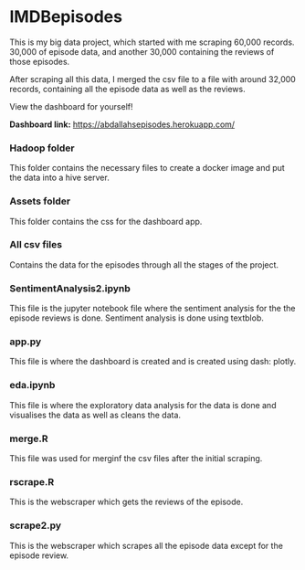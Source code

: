 # IMDBepisodes
This is my big data project, which started with me scraping 60,000 records. 30,000 of episode data, and another 30,000 containing the reviews of those episodes.

After scraping all this data, I merged the csv file to a file with around 32,000 records, containing all the episode data as well as the reviews.

View the dashboard for yourself!

**Dashboard link:** https://abdallahsepisodes.herokuapp.com/

### Hadoop folder
This folder contains the necessary files to create a docker image and put the data into a hive server.

### Assets folder
This folder contains the css for the dashboard app.

### All csv files
Contains the data for the episodes through all the stages of the project.

### SentimentAnalysis2.ipynb
This file is the jupyter notebook file where the sentiment analysis for the the episode reviews is done. Sentiment analysis is done using textblob.

### app.py
This file is where the dashboard is created and is created using dash: plotly.

### eda.ipynb
This file is where the exploratory data analysis for the data is done and visualises the data as well as cleans the data.

### merge.R
This file was used for merginf the csv files after the initial scraping.

### rscrape.R
This is the webscraper which gets the reviews of the episode.

### scrape2.py
This is the webscraper which scrapes all the episode data except for the episode review.

